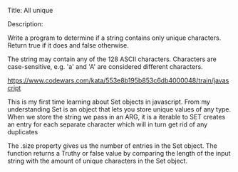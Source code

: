 Title: All unique

Description:

Write a program to determine if a string contains only unique characters. Return true if it does and false otherwise.

The string may contain any of the 128 ASCII characters. Characters are case-sensitive, e.g. 'a' and 'A' are considered different characters.

https://www.codewars.com/kata/553e8b195b853c6db4000048/train/javascript

<!-- **\*\*\***NOTES****\*\*\*\***** -->

This is my first time learning about Set objects in javascript. From my understanding Set is an object that lets you store unique values of any type. When we store the string we pass in an ARG, it is a iterable to SET creates an entry for each separate character which will in turn get rid of any duplicates

The .size property gives us the number of entries in the Set object. The function returns a Truthy or false value by comparing the length of the input string with the amount of unique characters in the Set object.
